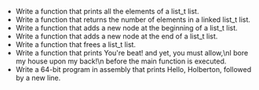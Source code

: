 * Write a function that prints all the elements of a list_t list.
* Write a function that returns the number of elements in a linked list_t list.
* Write a function that adds a new node at the beginning of a list_t list.
* Write a function that adds a new node at the end of a list_t list.
* Write a function that frees a list_t list.
* Write a function that prints You're beat! and yet, you must allow,\nI bore my house upon my back!\n before the main function is executed.
* Write a 64-bit program in assembly that prints Hello, Holberton, followed by a new line.